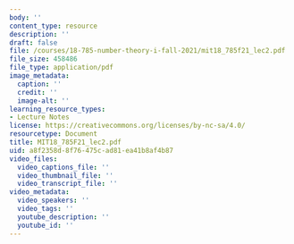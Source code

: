 ```yaml
---
body: ''
content_type: resource
description: ''
draft: false
file: /courses/18-785-number-theory-i-fall-2021/mit18_785f21_lec2.pdf
file_size: 458486
file_type: application/pdf
image_metadata:
  caption: ''
  credit: ''
  image-alt: ''
learning_resource_types:
- Lecture Notes
license: https://creativecommons.org/licenses/by-nc-sa/4.0/
resourcetype: Document
title: MIT18_785F21_lec2.pdf
uid: a8f2358d-8f76-475c-ad81-ea41b8af4b87
video_files:
  video_captions_file: ''
  video_thumbnail_file: ''
  video_transcript_file: ''
video_metadata:
  video_speakers: ''
  video_tags: ''
  youtube_description: ''
  youtube_id: ''
---
```

